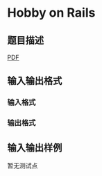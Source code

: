 # Hobby on Rails

## 题目描述

[problemUrl]: https://uva.onlinejudge.org/index.php?option=com_onlinejudge&Itemid=8&category=447&page=show_problem&problem=4194

[PDF](https://uva.onlinejudge.org/external/14/p1448.pdf)

## 输入输出格式

### 输入格式

### 输出格式

## 输入输出样例

暂无测试点

